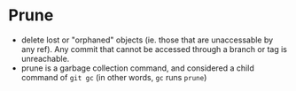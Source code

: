 
# Prune
- delete lost or "orphaned" objects (ie. those that are unaccessable by any ref). Any commit that cannot be accessed through a branch or tag is unreachable.
- prune is a garbage collection command, and considered a child command of `git gc` (in other words, `gc` runs `prune`)
